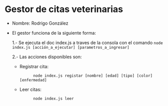 # Gestor de citas veterinarias

- Nombre: Rodrigo González

- El gestor funciona de la siguiente forma:

    1.- Se ejecuta el doc index.js a traves de la consola con el comando `node index.js [acción_a_ejecutar] [parametros_a_ingresar]`

    2.- Las acciones disponibles son:
    - Registrar cita: 

                node index.js registar [nombre] [edad] [tipo] [color] [enfermedad]

    - Leer citas: 
    
                node index.js leer
